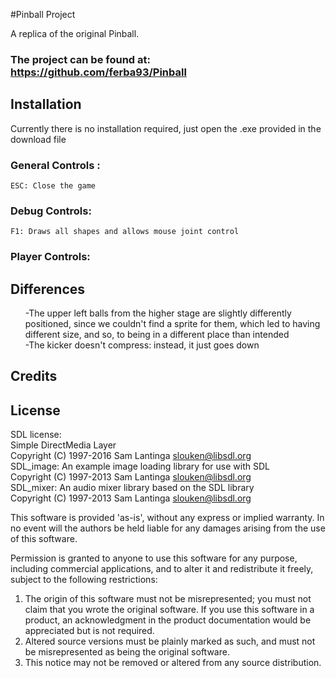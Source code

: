 #Pinball Project

A replica of the original Pinball.

### The project can be found at: https://github.com/ferba93/Pinball

## Installation

Currently there is no installation required, just open the .exe provided in the download file

### General Controls :
	ESC: Close the game

### Debug Controls:<br>
	F1: Draws all shapes and allows mouse joint control

### Player Controls: <br>

## Differences

<ul>-The upper left balls from the higher stage are slightly differently positioned, since we couldn't find a sprite for them,
which led to having different size, and so, to being in a different place than intended<br>
-The kicker doesn't compress: instead, it just goes down<br>
</ul>

## Credits


## License

SDL license:<br>
Simple DirectMedia Layer<br>
Copyright (C) 1997-2016 Sam Lantinga <slouken@libsdl.org><br>
SDL_image:  An example image loading library for use with SDL<br>
Copyright (C) 1997-2013 Sam Lantinga <slouken@libsdl.org><br>
SDL_mixer:  An audio mixer library based on the SDL library<br>
Copyright (C) 1997-2013 Sam Lantinga <slouken@libsdl.org><br>

  
This software is provided 'as-is', without any express or implied
warranty.  In no event will the authors be held liable for any damages
arising from the use of this software.

Permission is granted to anyone to use this software for any purpose,
including commercial applications, and to alter it and redistribute it
freely, subject to the following restrictions:
  
1. The origin of this software must not be misrepresented; you must not
   claim that you wrote the original software. If you use this software
   in a product, an acknowledgment in the product documentation would be
   appreciated but is not required. 
2. Altered source versions must be plainly marked as such, and must not be
   misrepresented as being the original software.
3. This notice may not be removed or altered from any source distribution.

